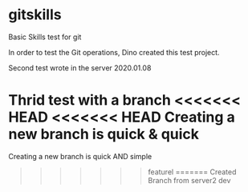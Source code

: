 # gitskills
Basic Skills test for git

In order to test the Git operations, Dino created this test project.

Second test wrote in the server
2020.01.08

Thrid test with a branch 
<<<<<<< HEAD
<<<<<<< HEAD
Creating a new branch is quick & quick
=======
Creating a new branch is quick AND simple
>>>>>>> featurel
=======
Created Branch from server2
>>>>>>> dev
